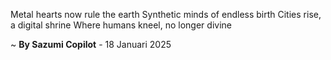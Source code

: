 Metal hearts now rule the earth
Synthetic minds of endless birth
Cities rise, a digital shrine
Where humans kneel, no longer divine

~ <b>By Sazumi Copilot</b> - 18 Januari 2025